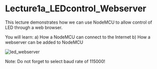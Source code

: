 # Lecture1a_LEDcontrol_Webserver
This lecture demonstrates how we can use NodeMCU to allow control of LED through a web browser.

You will learn:
a) How a NodeMCU can connect to the Internet 
b) How a webserver can be added to NodeMCU


![led_webserver](https://user-images.githubusercontent.com/11530521/50459843-0e40f200-09a2-11e9-842d-f014de4ee35d.png)

Note: Do not forget to select baud rate of 115000!
